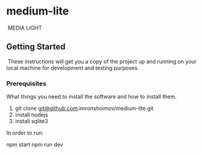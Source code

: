 # medium-lite
​
MEDIA LIGHT
​
## Getting Started
​
These instructions will get you a copy of the project up and running on your local machine for development and testing purposes.
​
### Prerequisites

What things you need to install the software and how to install them.
​
1. git clone git@github.com:imronshoimov/medium-lite.git
2. install nodejs
3. install sqlite3

In order to run: 

npm start
npm run dev